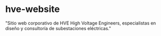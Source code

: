 # hve-website
"Sitio web corporativo de HVE High Voltage Engineers, especialistas en diseño y consultoría de subestaciones eléctricas."
